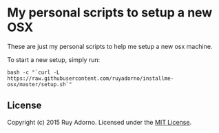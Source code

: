 # My personal scripts to setup a new OSX

These are just my personal scripts to help me setup a new osx machine.

To start a new setup, simply run:

```shell
bash -c "`curl -L https://raw.githubusercontent.com/ruyadorno/installme-osx/master/setup.sh`"
```

## License

Copyright (c) 2015 Ruy Adorno. Licensed under the [MIT License](http://www.opensource.org/licenses/mit-license.php).

